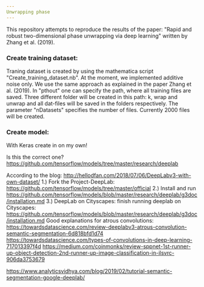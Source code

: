 ```yaml
---
Unwrapping phase
---
```


This repository attempts to reproduce the results of the paper:
"Rapid and robust two-dimensional phase unwrapping via deep learning"
written by Zhang et al. (2019).

###  Create training dataset:

Traning dataset is created by using the mathematica script "Create_training_dataset.nb". At the moment, we implemented additive noise only.
We use the same approach as explained in the paper Zhang et al. (2019). 
In "pthout" one can specify the path, where all training files are saved. Three different folder will be created in this path: k, wrap and unwrap
and all dat-files will be saved in the folders respectively.
The parameter "nDatasets" specifies the number of files. Currently 2000 files will be created.


###  Create model:
With Keras create in on my own!


Is this the correct one?
https://github.com/tensorflow/models/tree/master/research/deeplab

According to the blog:
http://hellodfan.com/2018/07/06/DeepLabv3-with-own-dataset/
1.) Fork the Project-DeepLab: https://github.com/tensorflow/models/tree/master/official
2.) Install and run https://github.com/tensorflow/models/blob/master/research/deeplab/g3doc/installation.md
3.) DeepLab on Cityscapes: finish running deeplab on Cityscapes: https://github.com/tensorflow/models/blob/master/research/deeplab/g3doc/installation.md
Good explanations for atrous convolutions:
https://towardsdatascience.com/review-deeplabv3-atrous-convolution-semantic-segmentation-6d818bfd1d74
https://towardsdatascience.com/types-of-convolutions-in-deep-learning-717013397f4d
https://medium.com/coinmonks/review-sppnet-1st-runner-up-object-detection-2nd-runner-up-image-classification-in-ilsvrc-906da3753679


https://www.analyticsvidhya.com/blog/2019/02/tutorial-semantic-segmentation-google-deeplab/

